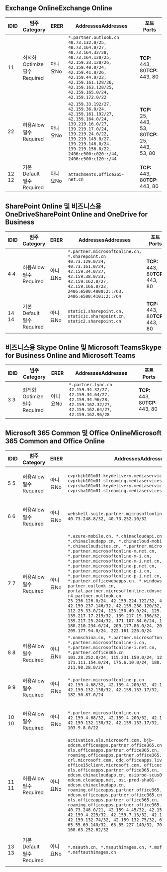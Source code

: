 <!--THIS FILE IS AUTOMATICALLY GENERATED. MANUAL CHANGES WILL BE OVERWRITTEN.-->
<!--Please contact the Office 365 Endpoints team with any questions.-->
<!--China endpoints version 2020010200-->
<!--File generated 2020-01-02 11:00:13.0914-->

## <a name="exchange-online"></a><span data-ttu-id="eb831-101">Exchange Online</span><span class="sxs-lookup"><span data-stu-id="eb831-101">Exchange Online</span></span>

<span data-ttu-id="eb831-102">ID</span><span class="sxs-lookup"><span data-stu-id="eb831-102">ID</span></span> | <span data-ttu-id="eb831-103">범주</span><span class="sxs-lookup"><span data-stu-id="eb831-103">Category</span></span> | <span data-ttu-id="eb831-104">ER</span><span class="sxs-lookup"><span data-stu-id="eb831-104">ER</span></span> | <span data-ttu-id="eb831-105">Addresses</span><span class="sxs-lookup"><span data-stu-id="eb831-105">Addresses</span></span> | <span data-ttu-id="eb831-106">포트</span><span class="sxs-lookup"><span data-stu-id="eb831-106">Ports</span></span>
-- | -------------------- | -- | --------------------------------------------------------------------------------------------------------------------------------------------------------------------------------------------------------------------------------------- | ------------------------
<span data-ttu-id="eb831-107">1</span><span class="sxs-lookup"><span data-stu-id="eb831-107">1</span></span> | <span data-ttu-id="eb831-108">최적화</span><span class="sxs-lookup"><span data-stu-id="eb831-108">Optimize</span></span><BR><span data-ttu-id="eb831-109">필수</span><span class="sxs-lookup"><span data-stu-id="eb831-109">Required</span></span> | <span data-ttu-id="eb831-110">아니요</span><span class="sxs-lookup"><span data-stu-id="eb831-110">No</span></span> | `*.partner.outlook.cn`<BR>`40.73.132.0/25, 40.73.164.0/27, 40.73.164.32/28, 40.73.164.128/25, 42.159.33.128/26, 42.159.40.0/24, 42.159.41.0/26, 42.159.44.0/22, 42.159.161.128/26, 42.159.163.128/25, 42.159.165.0/24, 42.159.172.0/22` | <span data-ttu-id="eb831-111">**TCP:** 443, 80</span><span class="sxs-lookup"><span data-stu-id="eb831-111">**TCP:** 443, 80</span></span>
<span data-ttu-id="eb831-112">2</span><span class="sxs-lookup"><span data-stu-id="eb831-112">2</span></span> | <span data-ttu-id="eb831-113">허용</span><span class="sxs-lookup"><span data-stu-id="eb831-113">Allow</span></span><BR><span data-ttu-id="eb831-114">필수</span><span class="sxs-lookup"><span data-stu-id="eb831-114">Required</span></span> | <span data-ttu-id="eb831-115">아니요</span><span class="sxs-lookup"><span data-stu-id="eb831-115">No</span></span> | `42.159.33.192/27, 42.159.36.0/24, 42.159.161.192/27, 42.159.164.0/24, 139.219.16.0/27, 139.219.17.0/24, 139.219.24.0/22, 139.219.145.0/27, 139.219.146.0/24, 139.219.156.0/22, 2406:e500:c020::/44, 2406:e500:c120::/44` | <span data-ttu-id="eb831-116">**TCP:** 25, 443, 53, 80</span><span class="sxs-lookup"><span data-stu-id="eb831-116">**TCP:** 25, 443, 53, 80</span></span>
<span data-ttu-id="eb831-117">12 </span><span class="sxs-lookup"><span data-stu-id="eb831-117">12</span></span> | <span data-ttu-id="eb831-118">기본</span><span class="sxs-lookup"><span data-stu-id="eb831-118">Default</span></span><BR><span data-ttu-id="eb831-119">필수</span><span class="sxs-lookup"><span data-stu-id="eb831-119">Required</span></span> | <span data-ttu-id="eb831-120">아니요</span><span class="sxs-lookup"><span data-stu-id="eb831-120">No</span></span> | `attachments.office365-net.cn` | <span data-ttu-id="eb831-121">**TCP:** 443, 80</span><span class="sxs-lookup"><span data-stu-id="eb831-121">**TCP:** 443, 80</span></span>

## <a name="sharepoint-online-and-onedrive-for-business"></a><span data-ttu-id="eb831-122">SharePoint Online 및 비즈니스용 OneDrive</span><span class="sxs-lookup"><span data-stu-id="eb831-122">SharePoint Online and OneDrive for Business</span></span>

<span data-ttu-id="eb831-123">ID</span><span class="sxs-lookup"><span data-stu-id="eb831-123">ID</span></span> | <span data-ttu-id="eb831-124">범주</span><span class="sxs-lookup"><span data-stu-id="eb831-124">Category</span></span> | <span data-ttu-id="eb831-125">ER</span><span class="sxs-lookup"><span data-stu-id="eb831-125">ER</span></span> | <span data-ttu-id="eb831-126">Addresses</span><span class="sxs-lookup"><span data-stu-id="eb831-126">Addresses</span></span> | <span data-ttu-id="eb831-127">포트</span><span class="sxs-lookup"><span data-stu-id="eb831-127">Ports</span></span>
-- | ------------------- | -- | --------------------------------------------------------------------------------------------------------------------------------------------------------------------------------------------------- | ----------------
<span data-ttu-id="eb831-128">4 </span><span class="sxs-lookup"><span data-stu-id="eb831-128">4</span></span> | <span data-ttu-id="eb831-129">허용</span><span class="sxs-lookup"><span data-stu-id="eb831-129">Allow</span></span><BR><span data-ttu-id="eb831-130">필수</span><span class="sxs-lookup"><span data-stu-id="eb831-130">Required</span></span> | <span data-ttu-id="eb831-131">아니요</span><span class="sxs-lookup"><span data-stu-id="eb831-131">No</span></span> | `*.partner.microsoftonline.cn, *.sharepoint.cn`<BR>`40.73.129.0/24, 40.73.161.0/24, 42.159.34.0/27, 42.159.38.0/23, 42.159.162.0/27, 42.159.166.0/23, 2406:e500:4000:2::/63, 2406:e500:4101:2::/64` | <span data-ttu-id="eb831-132">**TCP:** 443, 80</span><span class="sxs-lookup"><span data-stu-id="eb831-132">**TCP:** 443, 80</span></span>
<span data-ttu-id="eb831-133">14 </span><span class="sxs-lookup"><span data-stu-id="eb831-133">14</span></span> | <span data-ttu-id="eb831-134">기본</span><span class="sxs-lookup"><span data-stu-id="eb831-134">Default</span></span><BR><span data-ttu-id="eb831-135">필수</span><span class="sxs-lookup"><span data-stu-id="eb831-135">Required</span></span> | <span data-ttu-id="eb831-136">아니요</span><span class="sxs-lookup"><span data-stu-id="eb831-136">No</span></span> | `static1.sharepoint.cn, static1c.sharepoint.cn, static2.sharepoint.cn` | <span data-ttu-id="eb831-137">**TCP:** 443, 80</span><span class="sxs-lookup"><span data-stu-id="eb831-137">**TCP:** 443, 80</span></span>

## <a name="skype-for-business-online-and-microsoft-teams"></a><span data-ttu-id="eb831-138">비즈니스용 Skype Online 및 Microsoft Teams</span><span class="sxs-lookup"><span data-stu-id="eb831-138">Skype for Business Online and Microsoft Teams</span></span>

<span data-ttu-id="eb831-139">ID</span><span class="sxs-lookup"><span data-stu-id="eb831-139">ID</span></span> | <span data-ttu-id="eb831-140">범주</span><span class="sxs-lookup"><span data-stu-id="eb831-140">Category</span></span> | <span data-ttu-id="eb831-141">ER</span><span class="sxs-lookup"><span data-stu-id="eb831-141">ER</span></span> | <span data-ttu-id="eb831-142">Addresses</span><span class="sxs-lookup"><span data-stu-id="eb831-142">Addresses</span></span> | <span data-ttu-id="eb831-143">포트</span><span class="sxs-lookup"><span data-stu-id="eb831-143">Ports</span></span>
-- | -------------------- | -- | -------------------------------------------------------------------------------------------------------------------------------- | ----------------
<span data-ttu-id="eb831-144">3 </span><span class="sxs-lookup"><span data-stu-id="eb831-144">3</span></span> | <span data-ttu-id="eb831-145">최적화</span><span class="sxs-lookup"><span data-stu-id="eb831-145">Optimize</span></span><BR><span data-ttu-id="eb831-146">필수</span><span class="sxs-lookup"><span data-stu-id="eb831-146">Required</span></span> | <span data-ttu-id="eb831-147">아니요</span><span class="sxs-lookup"><span data-stu-id="eb831-147">No</span></span> | `*.partner.lync.cn`<BR>`42.159.34.32/27, 42.159.34.64/27, 42.159.34.96/28, 42.159.162.32/27, 42.159.162.64/27, 42.159.162.96/28` | <span data-ttu-id="eb831-148">**TCP:** 443, 80</span><span class="sxs-lookup"><span data-stu-id="eb831-148">**TCP:** 443, 80</span></span>

## <a name="microsoft-365-common-and-office-online"></a><span data-ttu-id="eb831-149">Microsoft 365 Common 및 Office Online</span><span class="sxs-lookup"><span data-stu-id="eb831-149">Microsoft 365 Common and Office Online</span></span>

<span data-ttu-id="eb831-150">ID</span><span class="sxs-lookup"><span data-stu-id="eb831-150">ID</span></span> | <span data-ttu-id="eb831-151">범주</span><span class="sxs-lookup"><span data-stu-id="eb831-151">Category</span></span> | <span data-ttu-id="eb831-152">ER</span><span class="sxs-lookup"><span data-stu-id="eb831-152">ER</span></span> | <span data-ttu-id="eb831-153">Addresses</span><span class="sxs-lookup"><span data-stu-id="eb831-153">Addresses</span></span> | <span data-ttu-id="eb831-154">포트</span><span class="sxs-lookup"><span data-stu-id="eb831-154">Ports</span></span>
-- | ------------------- | -- | ---------------------------------------------------------------------------------------------------------------------------------------------------------------------------------------------------------------------------------------------------------------------------------------------------------------------------------------------------------------------------------------------------------------------------------------------------------------------------------------------------------------------------------------------------------------------------------------------------------------------------------------------------------------------------------------------------------------------------------------------------------------------------------------------------------------------------------------------------------------------------- | ----------------
<span data-ttu-id="eb831-155">5 </span><span class="sxs-lookup"><span data-stu-id="eb831-155">5</span></span> | <span data-ttu-id="eb831-156">허용</span><span class="sxs-lookup"><span data-stu-id="eb831-156">Allow</span></span><BR><span data-ttu-id="eb831-157">필수</span><span class="sxs-lookup"><span data-stu-id="eb831-157">Required</span></span> | <span data-ttu-id="eb831-158">아니요</span><span class="sxs-lookup"><span data-stu-id="eb831-158">No</span></span> | `cvprbjb101m01.keydelivery.mediaservices.chinacloudapi.cn, cvprbjb101m01.streaming.mediaservices.chinacloudapi.cn, cvprsha101m01.keydelivery.mediaservices.chinacloudapi.cn, cvprsha101m01.streaming.mediaservices.chinacloudapi.cn` | <span data-ttu-id="eb831-159">**TCP:** 443, 80</span><span class="sxs-lookup"><span data-stu-id="eb831-159">**TCP:** 443, 80</span></span>
<span data-ttu-id="eb831-160">6 </span><span class="sxs-lookup"><span data-stu-id="eb831-160">6</span></span> | <span data-ttu-id="eb831-161">허용</span><span class="sxs-lookup"><span data-stu-id="eb831-161">Allow</span></span><BR><span data-ttu-id="eb831-162">필수</span><span class="sxs-lookup"><span data-stu-id="eb831-162">Required</span></span> | <span data-ttu-id="eb831-163">아니요</span><span class="sxs-lookup"><span data-stu-id="eb831-163">No</span></span> | `webshell.suite.partner.microsoftonline.cn`<BR>`40.73.248.8/32, 40.73.252.10/32` | <span data-ttu-id="eb831-164">**TCP:** 443, 80</span><span class="sxs-lookup"><span data-stu-id="eb831-164">**TCP:** 443, 80</span></span>
<span data-ttu-id="eb831-165">7 </span><span class="sxs-lookup"><span data-stu-id="eb831-165">7</span></span> | <span data-ttu-id="eb831-166">허용</span><span class="sxs-lookup"><span data-stu-id="eb831-166">Allow</span></span><BR><span data-ttu-id="eb831-167">필수</span><span class="sxs-lookup"><span data-stu-id="eb831-167">Required</span></span> | <span data-ttu-id="eb831-168">아니요</span><span class="sxs-lookup"><span data-stu-id="eb831-168">No</span></span> | `*.azure-mobile.cn, *.chinacloudapi.cn, *.chinacloudapp.cn, *.chinacloud-mobile.cn, *.chinacloudsites.cn, *.partner.microsoftonline-m.cn, *.partner.microsoftonline-m.net.cn, *.partner.microsoftonline-m-i.cn, *.partner.microsoftonline-m-i.net.cn, *.partner.microsoftonline-p.net.cn, *.partner.microsoftonline-p-i.cn, *.partner.microsoftonline-p-i.net.cn, *.partner.officewebapps.cn, *.windowsazure.cn, partner.outlook.cn, portal.partner.microsoftonline.cdnsvc.com, r4.partner.outlook.cn`<BR>`23.236.126.0/24, 42.159.224.122/32, 42.159.233.91/32, 42.159.237.146/32, 42.159.238.120/32, 58.68.168.0/24, 112.25.33.0/24, 123.150.49.0/24, 125.65.247.0/24, 139.217.17.219/32, 139.217.19.156/32, 139.217.21.3/32, 139.217.25.244/32, 171.107.84.0/24, 180.210.232.0/24, 180.210.234.0/24, 209.177.86.0/24, 209.177.90.0/24, 209.177.94.0/24, 222.161.226.0/24` | <span data-ttu-id="eb831-169">**TCP:** 443, 80</span><span class="sxs-lookup"><span data-stu-id="eb831-169">**TCP:** 443, 80</span></span>
<span data-ttu-id="eb831-170">8 </span><span class="sxs-lookup"><span data-stu-id="eb831-170">8</span></span> | <span data-ttu-id="eb831-171">허용</span><span class="sxs-lookup"><span data-stu-id="eb831-171">Allow</span></span><BR><span data-ttu-id="eb831-172">필수</span><span class="sxs-lookup"><span data-stu-id="eb831-172">Required</span></span> | <span data-ttu-id="eb831-173">아니요</span><span class="sxs-lookup"><span data-stu-id="eb831-173">No</span></span> | `*.onmschina.cn, *.partner.microsoftonline.net.cn, *.partner.microsoftonline-i.cn, *.partner.microsoftonline-i.net.cn, *.partner.office365.cn`<BR>`101.28.252.0/24, 115.231.150.0/24, 123.235.32.0/24, 171.111.154.0/24, 175.6.10.0/24, 180.210.229.0/24, 211.90.28.0/24` | <span data-ttu-id="eb831-174">**TCP:** 443, 80</span><span class="sxs-lookup"><span data-stu-id="eb831-174">**TCP:** 443, 80</span></span>
<span data-ttu-id="eb831-175">9 </span><span class="sxs-lookup"><span data-stu-id="eb831-175">9</span></span> | <span data-ttu-id="eb831-176">허용</span><span class="sxs-lookup"><span data-stu-id="eb831-176">Allow</span></span><BR><span data-ttu-id="eb831-177">필수</span><span class="sxs-lookup"><span data-stu-id="eb831-177">Required</span></span> | <span data-ttu-id="eb831-178">아니요</span><span class="sxs-lookup"><span data-stu-id="eb831-178">No</span></span> | `*.partner.microsoftonline-p.cn`<BR>`42.159.4.68/32, 42.159.4.200/32, 42.159.7.156/32, 42.159.132.138/32, 42.159.133.17/32, 42.159.135.78/32, 182.50.87.0/24` | <span data-ttu-id="eb831-179">**TCP:** 443, 80</span><span class="sxs-lookup"><span data-stu-id="eb831-179">**TCP:** 443, 80</span></span>
<span data-ttu-id="eb831-180">10 </span><span class="sxs-lookup"><span data-stu-id="eb831-180">10</span></span> | <span data-ttu-id="eb831-181">허용</span><span class="sxs-lookup"><span data-stu-id="eb831-181">Allow</span></span><BR><span data-ttu-id="eb831-182">필수</span><span class="sxs-lookup"><span data-stu-id="eb831-182">Required</span></span> | <span data-ttu-id="eb831-183">아니요</span><span class="sxs-lookup"><span data-stu-id="eb831-183">No</span></span> | `*.partner.microsoftonline.cn`<BR>`42.159.4.68/32, 42.159.4.200/32, 42.159.7.156/32, 42.159.132.138/32, 42.159.133.17/32, 42.159.135.78/32, 103.9.8.0/22` | <span data-ttu-id="eb831-184">**TCP:** 443, 80</span><span class="sxs-lookup"><span data-stu-id="eb831-184">**TCP:** 443, 80</span></span>
<span data-ttu-id="eb831-185">11 </span><span class="sxs-lookup"><span data-stu-id="eb831-185">11</span></span> | <span data-ttu-id="eb831-186">허용</span><span class="sxs-lookup"><span data-stu-id="eb831-186">Allow</span></span><BR><span data-ttu-id="eb831-187">필수</span><span class="sxs-lookup"><span data-stu-id="eb831-187">Required</span></span> | <span data-ttu-id="eb831-188">아니요</span><span class="sxs-lookup"><span data-stu-id="eb831-188">No</span></span> | `activation.sls.microsoft.com, bjb-odcsm.officeapps.partner.office365.cn, bjb-ols.officeapps.partner.office365.cn, bjb-roaming.officeapps.partner.office365.cn, crl.microsoft.com, odc.officeapps.live.com, office15client.microsoft.com, officecdn.microsoft.com, ols.officeapps.partner.office365.cn, osi-prod-bjb01-odcsm.chinacloudapp.cn, osiprod-scus01-odcsm.cloudapp.net, osi-prod-sha01-odcsm.chinacloudapp.cn, roaming.officeapps.partner.office365.cn, sha-odcsm.officeapps.partner.office365.cn, sha-ols.officeapps.partner.office365.cn, sha-roaming.officeapps.partner.office365.cn`<BR>`40.73.248.0/21, 42.159.4.45/32, 42.159.4.50/32, 42.159.4.225/32, 42.159.7.13/32, 42.159.132.73/32, 42.159.132.74/32, 42.159.132.75/32, 65.52.98.231/32, 65.55.69.140/32, 65.55.227.140/32, 70.37.81.47/32, 168.63.252.62/32` | <span data-ttu-id="eb831-189">**TCP:** 443, 80</span><span class="sxs-lookup"><span data-stu-id="eb831-189">**TCP:** 443, 80</span></span>
<span data-ttu-id="eb831-190">13 </span><span class="sxs-lookup"><span data-stu-id="eb831-190">13</span></span> | <span data-ttu-id="eb831-191">기본</span><span class="sxs-lookup"><span data-stu-id="eb831-191">Default</span></span><BR><span data-ttu-id="eb831-192">필수</span><span class="sxs-lookup"><span data-stu-id="eb831-192">Required</span></span> | <span data-ttu-id="eb831-193">아니요</span><span class="sxs-lookup"><span data-stu-id="eb831-193">No</span></span> | `*.msauth.cn, *.msauthimages.cn, *.msftauth.cn, *.msftauthimages.cn` | <span data-ttu-id="eb831-194">**TCP:** 443, 80</span><span class="sxs-lookup"><span data-stu-id="eb831-194">**TCP:** 443, 80</span></span>
